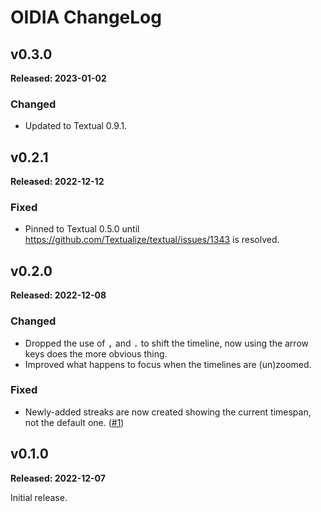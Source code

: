 # OIDIA ChangeLog

## v0.3.0

**Released: 2023-01-02**

### Changed

- Updated to Textual 0.9.1.

## v0.2.1

**Released: 2022-12-12**

### Fixed

- Pinned to Textual 0.5.0 until
  https://github.com/Textualize/textual/issues/1343 is resolved.

## v0.2.0

**Released: 2022-12-08**

### Changed

- Dropped the use of <kbd>,</kbd> and <kbd>.</kbd> to shift the timeline,
  now using the arrow keys does the more obvious thing.
- Improved what happens to focus when the timelines are (un)zoomed.

### Fixed

- Newly-added streaks are now created showing the current timespan, not the
  default one. ([#1](https://github.com/davep/oidia/issues/1))

## v0.1.0

**Released: 2022-12-07**

Initial release.

[//]: # (ChangeLog.md ends here)
